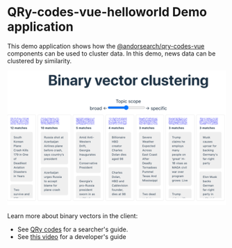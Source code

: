 # QRy-codes-vue-helloworld Demo application

This demo application shows how the [@andorsearch/qry-codes-vue](https://github.com/markharwood/qry-codes-vue) components can be used
to cluster data.
In this demo, news data can be clustered by similarity.


![Demo screenshot](./assets/demo-screenshot.png)

Learn more about binary vectors in the client:
* See [QRy codes](https://qry.codes/)</a> for a searcher's guide.
* See  [this video](https://www.youtube.com/watch?v=sJU_8mtzH7Y) for a developer's guide

